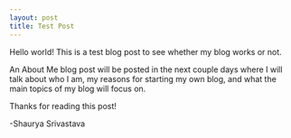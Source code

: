 ```yaml
---
layout: post
title: Test Post
---
```


Hello world! This is a test blog post to see whether my blog works or not. 

An About Me blog post will be posted in the next couple days where I will talk about who I am, my reasons for starting my own blog, and what the main topics of my blog will focus on. 

Thanks for reading this post!

-Shaurya Srivastava 